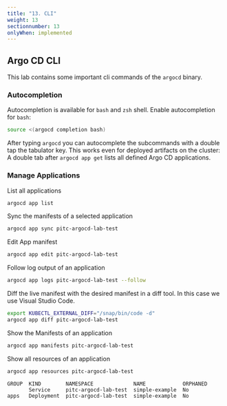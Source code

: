 ```yaml
---
title: "13. CLI"
weight: 13
sectionnumber: 13
onlyWhen: implemented
---
```


## Argo CD CLI

This lab contains some important cli commands of the `argocd` binary.


### Autocompletion

Autocompletion is available for `bash` and `zsh` shell. Enable autocompletion for `bash`:

```bash
source <(argocd completion bash)
```

After typing `argocd` you can autocomplete the subcommands with a double tap the tabulator key. This works even for deployed artifacts on the cluster: A double tab after `argocd app get` lists all defined Argo CD applications.


### Manage Applications

List all applications
```bash
argocd app list
```

Sync the manifests of a selected application
```bash
argocd app sync pitc-argocd-lab-test
```

Edit App manifest
```bash
argocd app edit pitc-argocd-lab-test
```

Follow log output of an application
```bash
argocd app logs pitc-argocd-lab-test --follow
```

Diff the live manifest with the desired manifest in a diff tool. In this case we use Visual Studio Code.

```bash
export KUBECTL_EXTERNAL_DIFF="/snap/bin/code -d"
argocd app diff pitc-argocd-lab-test
```

Show the Manifests of an application
```bash
argocd app manifests pitc-argocd-lab-test
```

Show all resources of an application

```bash
argocd app resources pitc-argocd-lab-test
```

```
GROUP  KIND        NAMESPACE             NAME            ORPHANED
       Service     pitc-argocd-lab-test  simple-example  No
apps   Deployment  pitc-argocd-lab-test  simple-example  No
```
